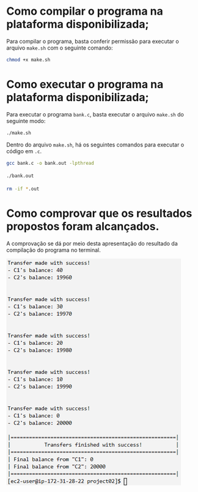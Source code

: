 # Como compilar o programa na plataforma disponibilizada;

Para compilar o programa, basta conferir permissão para executar o arquivo `make.sh` com o seguinte comando:

```sh
chmod +x make.sh
```

# Como executar o programa na plataforma disponibilizada;

Para executar o programa `bank.c`, basta executar o arquivo `make.sh` do seguinte modo:

```sh
./make.sh
```

Dentro do arquivo `make.sh`, há os seguintes comandos para executar o código em `.c`.

```sh
gcc bank.c -o bank.out -lpthread

./bank.out

rm -if *.out
```

# Como comprovar que os resultados propostos foram alcançados.

A comprovação se dá por meio desta apresentação do resultado da compilação do programa no terminal.

![Execução do arquivo bank.c](assets/projeto2SO.png)